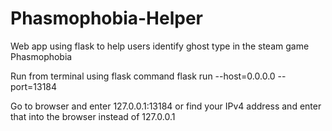 # Phasmophobia-Helper
Web app using flask to help users identify ghost type in the steam game Phasmophobia

Run from terminal using flask command
	flask run --host=0.0.0.0 --port=13184

Go to browser and enter 127.0.0.1:13184 or find your IPv4 address and enter that into the browser instead of 127.0.0.1
